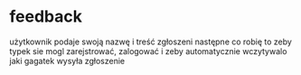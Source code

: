 # feedback
użytkownik podaje swoją nazwę i treść zgłoszeni
następne co robię to zeby typek sie mogl zarejstrować, zalogować i zeby automatycznie wczytywalo jaki gagatek wysyła zgłoszenie
